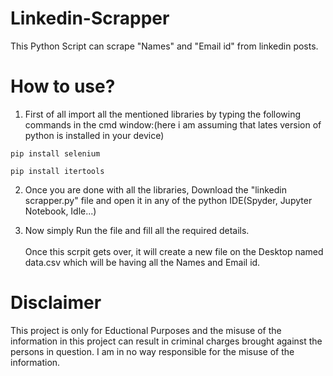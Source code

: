# Linkedin-Scrapper

This Python Script can scrape "Names" and "Email id" from linkedin posts.

# How to use?
1. First of all import all the mentioned libraries by typing the following commands in the cmd window:(here i am assuming that lates version of python is installed in your device)

```
pip install selenium
```

```
pip install itertools
```

2. Once you are done with all the libraries, Download the "linkedin scrapper.py" file and open it in any of the python IDE(Spyder, Jupyter Notebook, Idle...)

3. Now simply Run the file and fill all the required details.
<br/><br/>
Once this scrpit gets over, it will create a new file on the Desktop named data.csv which will be having all the Names and Email id.

# Disclaimer
This project is only for Eductional Purposes and the misuse of the information in this project can result in criminal charges brought against the persons in question.
I am in no way responsible for the misuse of the information.

